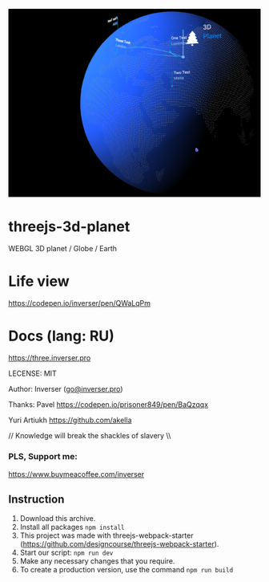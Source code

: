![](https://raw.githubusercontent.com/inverser-pro/threejs-3d-planet/main/image.png)
# threejs-3d-planet
WEBGL 3D planet / Globe / Earth

# Life view
https://codepen.io/inverser/pen/QWaLqPm

# Docs (lang: RU)

https://three.inverser.pro

LECENSE: MIT

Author: Inverser (go@inverser.pro)

Thanks:
  Pavel https://codepen.io/prisoner849/pen/BaQzqqx

  Yuri Artiukh https://github.com/akella

// Knowledge will break the shackles of slavery \\\

### PLS, Support me:

https://www.buymeacoffee.com/inverser

## Instruction

1. Download this archive.
2. Install all packages `npm install`
3. This project was made with threejs-webpack-starter (https://github.com/designcourse/threejs-webpack-starter).
4. Start our script: `npm run dev`
5. Make any necessary changes that you require.
6. To create a production version, use the command `npm run build`
